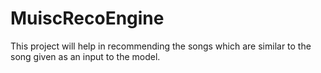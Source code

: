 # MuiscRecoEngine
This project will help in recommending the songs which are similar to the song given as an input to the model.
